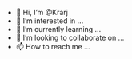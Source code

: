 
- 👋 Hi, I’m @Krarj
- 👀 I’m interested in ...
- 🌱 I’m currently learning ...
- 💞️ I’m looking to collaborate on ...
- 📫 How to reach me ...

<!---
Krarj/Krarj is a ✨ special ✨ repository because its `README.md` (this file) appears on your GitHub profile.
You can click the Preview link to take a look at your changes.
--->
